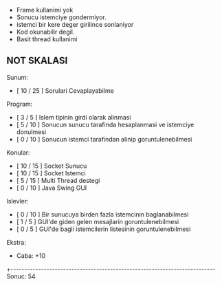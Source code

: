 * Frame kullanimi yok
* Sonucu istemciye gondermiyor.
* istemci bir kere deger girilince sonlaniyor
* Kod okunabilir degil.
* Basit thread kullanimi

NOT SKALASI
-------------------

Sunum:
- [ 10 / 25 ] Sorulari Cevaplayabilme

Program:
- [ 3 /  5 ] Islem tipinin girdi olarak alinmasi 
- [ 5 / 10 ] Sonucun sunucu tarafinda hesaplanmasi ve istemciye donulmesi
- [ 0 / 10 ] Sonucun istemci tarafindan alinip goruntulenebilmesi

Konular:
- [ 10 / 15 ] Socket Sunucu
- [ 10 / 15 ] Socket Istemci
- [ 5 / 15 ] Multi Thread destegi
- [ 0 / 10 ] Java Swing GUI

Islevler:
- [ 0 / 10 ] Bir sunucuya birden fazla istemcinin baglanabilmesi
- [ 1 /  5 ] GUI'de giden gelen mesajlarin goruntulenebilmesi
- [ 0 /  5 ] GUI'de bagli istemcilerin listesinin goruntulenebilmesi

Ekstra:
- Caba: +10

+--------------------------------------------------------------------------
Sonuc: 54